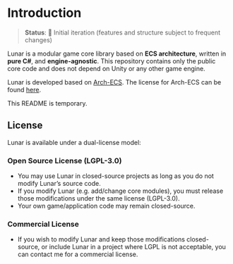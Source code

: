 # Introduction

> **Status**: 🚧 Initial iteration (features and structure subject to frequent changes)

Lunar is a modular game core library based on **ECS architecture**, written in **pure C#**, and **engine-agnostic**.
This repository contains only the public core code and does not depend on Unity or any other game engine.

Lunar is developed based on [Arch-ECS](https://github.com/genaray/Arch). The license for Arch-ECS can be found [here](Licenses/Apache-2.0/LICENSE.MD).

This README is temporary.

## License
Lunar is available under a dual-license model:

### Open Source License (LGPL-3.0)
- You may use Lunar in closed-source projects as long as you do not modify Lunar’s source code.
- If you modify Lunar (e.g. add/change core modules), you must release those modifications under the same license (LGPL-3.0).
- Your own game/application code may remain closed-source.

### Commercial License
- If you wish to modify Lunar and keep those modifications closed-source, or include Lunar in a project where LGPL is not acceptable, you can contact me for a commercial license.
